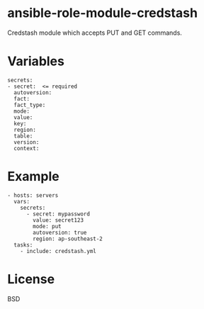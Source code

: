 # ansible-role-module-credstash
Credstash module which accepts PUT and GET commands.

# Variables

```
secrets: 
- secret:  <= required
  autoversion:
  fact: 
  fact_type: 
  mode: 
  value: 
  key: 
  region: 
  table: 
  version: 
  context: 
```
# Example

```
- hosts: servers
  vars:
    secrets:
      - secret: mypassword
        value: secret123
        mode: put
        autoversion: true
        region: ap-southeast-2
  tasks:
    - include: credstash.yml
```

# License

BSD
